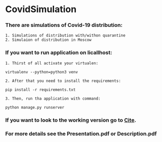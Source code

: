 # CovidSimulation
 ### There are simulations of Covid-19 distribution:
    1. Simulations of distribution with/withon quarantine
    2. Simulaion of distribution in Moscow
### If you want to run application on licallhost:
    1. Thirst of all activate your virtualen: 
`virtualenv --python=python3 venv`
      
    2. After that you need to install the requirements:
`pip install -r requirements.txt`

    3. Then, run tha application with command: 
`python manage.py runserver`

###  If you want to look to the working version go to [Cite](https://covid-simulation.herokuapp.com "Cite"). 

### For more details see the Presentation.pdf or Description.pdf

